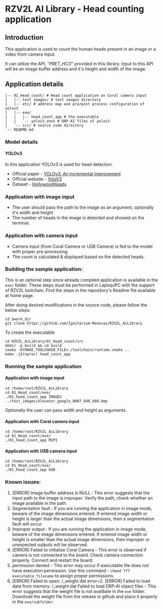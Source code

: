 # RZV2L AI Library - Head counting application

## Introduction

This application is used to count the human heads present in an image or a video from camera input.

It can utilize the API, "*PRET_HC()*" provided in this library. Input to this API will be an image buffer address and it's height and width of the image. 

<!-- sample video on YouTube -[Head counting demo](https://youtu.be/YNcCCiSx9YM) -->

## Application details
```
|-- 01_Head_count/ # Head count application on Coral camera input
|   |-- test images/ # test images directory
|   |-- etc/ # address map and pre/post process configuration of yolov3
|   |-- exe/
|   |   |-- head_count_app # the executable
|   |   `-- yolov3_onnx # DRP-AI files of yolov3
|   `-- src/ # source code directory
`-- README.md
```

### Model details

#### YOLOv3
In this application YOLOv3 is used for head detection.
- Official paper - [YOLOv3: An Incremental Improvement](https://arxiv.org/pdf/1804.02767.pdf)
- Official website - [YoloV3](https://pjreddie.com/darknet/yolo/)
- Dataset - [HollywoodHeads](https://www.di.ens.fr/willow/research/headdetection/)

### Application with image input
- The user should pass the path to the image as an argument, optionally it's width and height.
- The number of heads in the image is detected and showed on the terminal.

### Application with camera input
- Camera input (from Coral Camera or USB Camera) is fed to the model with proper pre-processing.
- The count is calculated & displayed based on the detected heads.

### Building the sample application:

This is an optional step since already compiled application is available in the `exe/` folder.
These steps must be performed in Laptop/PC with the support of RZV2L toolchain. Find the steps in the repository's Readme file available at home page.

After doing desired modifications in the source code, please follow the below steps: 

```
cd $work_dir
git clone https://github.com/Ignitarium-Renesas/RZV2L_AiLibrary 
```
To create the executable
```
cd RZV2L_AiLibrary/01_Head_count/src
mkdir -p build && cd build
cmake -DCMAKE_TOOLCHAIN_FILE=./toolchain/runtime.cmake ..
make -j$(nproc) head_count_app
```
### Running the sample application

#### Application with image input
```
cd /home/root/RZV2L_AiLibrary 
cd 01_Head_count/exe/
./01_head_count_app IMAGES ../test_images/elevator_google_0007_640_480.bmp
```
Optionally the user can pass width and height as arguments.

#### Application with Coral camera input
```
cd /home/root/RZV2L_AiLibrary 
cd 01_Head_count/exe/
./01_head_count_app MIPI
```

#### Application with USB camera input
```
cd /home/root/RZV2L_AiLibrary 
cd 01_Head_count/exe/
./01_head_count_app USB
```

### Known issues:
1. [ERROR] Image buffer address is NULL : This error suggests that the input path to the image is improper. Verify the path, check whether an image available in the path.
2. Segmentation fault : If you are running the application in image mode, beware of the image dimensions entered. If entered image width or height is larger than the actual image dimensions, then a segmentation fault will occur.
3. Improper output : If you are running the application in image mode, beware of the image dimensions entered. If entered image width or height is smaller than the actual image dimensions, then improper or unexpected outputs will be observed.
4. [ERROR] Failed to initialize Coral Camera - This error is observed if camera is not connected to the board. Check camera connection properly. Connect and restart the board.
5. permission denied - This error may occur if executable file does not have execution permission. Use this command - `chmod 777 executable_filename` to assign proper permissions.
6. [ERROR] Failed to open: <prefix>/<prefix>_weight.dat error=2. [ERROR] Failed to load data from memory: <prefix>/<prefix>_weight.dat Failed to load DRP-AI object files - This error suggests that the weight file is not availbale in the `exe` folder. Download the weight file from the release in github and place it properly in the `exe/subfolder`.
